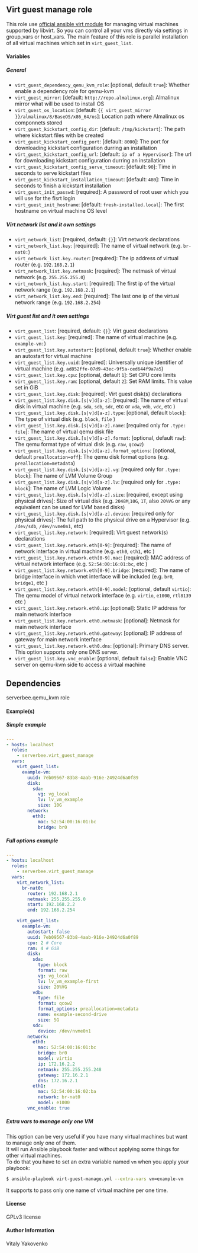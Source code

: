 ## Virt guest manage role

This role use [official ansible virt module](https://docs.ansible.com/ansible/2.9/modules/virt_module.html) for managing virtual machines supported by libvirt.
So you can control all your vms directly via settings in group_vars or host_vars.
The main feature of this role is parallel installation of all virtual machines which set in `virt_guest_list`.

#### Variables

##### General

* `virt_guest_dependency_qemu_kvm_role`: [optional, default `true`]: Whether enable a dependency role for qemu-kvm
* `virt_guest_mirror`: [default: `http://repo.almalinux.org`]: Almalinux mirror what will be used to install OS
* `virt_guest_os_location`: [default: `{{ virt_guest_mirror }}/almalinux/8/BaseOS/x86_64/os`]: Location path where Almalinux os componnets stored
* `virt_guest_kickstart_config_dir`: [default: `/tmp/kickstart`]: The path where kickstart files with be created
* `virt_guest_kickstart_config_port`: [default: `8000`]: The port for downloading kickstart configuration durring an installation
* `virt_guest_kickstart_config_url`: [default: `ip of a Hypervisor`]: The url for downloading kickstart configuration durring an installation
* `virt_guest_kickstart_config_serve_timeout`: [default: `90`]: Time in seconds to serve kickstart files
* `virt_guest_kickstart_installation_timeout`: [default: `480`]: Time in seconds to finish a kickstart installation
* `virt_guest_init_passwd`: [required]: A password of root user which you will use for the fisrt login
* `virt_guest_init_hostname`: [default: `fresh-installed.local`]: The first hostname on virtual machine OS level

##### Virt network list and it own settings

* `virt_network_list`: [required, default: `{}`]: Virt network declarations
* `virt_network_list.key`: [required]: The name of virtual network (e.g. `br-nat0:`)
* `virt_network_list.key.router`: [required]: The ip address of virtual router (e.g. `192.168.2.1`)
* `virt_network_list.key.netmask`: [required]: The netmask of virtual network (e.g. `255.255.255.0`)
* `virt_network_list.key.start`: [required]: The first ip of the virtual network range (e.g. `192.168.2.1`)
* `virt_network_list.key.end`: [required]: The last one ip of the virtual network range (e.g. `192.168.2.254`)

##### Virt guest list and it own settings

* `virt_guest_list`: [required, default: `{}`]: Virt guest declarations
* `virt_guest_list.key`: [required]: The name of virtual machine (e.g. `example-vm:`)
* `virt_guest_list.key.autostart`: [optional, default `true`]: Whether enable an autostart for virtual machine
* `virt_guest_list.key.uuid`: [required]: Universally unique identifier of virtual machine (e.g. `ad852ffe-07d9-43ec-9f5a-ced644f9a7a5`)
* `virt_guest_list.key.cpu`: [optional, default `1`]: Set CPU core limits
* `virt_guest_list.key.ram`: [optional, default `2`]: Set RAM limits. This value set in GiB
* `virt_guest_list.key.disk`: [required]: Virt guest disk(s) declarations
* `virt_guest_list.key.disk.[s|v]d[a-z]`: [required]: The name of virtual disk in virtual machine (e.g. `sda`, `sdb`, `sdc`, etc or `vda`, `vdb`, `vdc`, etc )
* `virt_guest_list.key.disk.[s|v]d[a-z].type`: [optional, default `block`]: The type of virtual disk (e.g. `block`, `file` )
* `virt_guest_list.key.disk.[s|v]d[a-z].name`: [required only for `.type: file`]: The name of virtual qemu disk file
* `virt_guest_list.key.disk.[s|v]d[a-z].format`: [optional, default `raw`]: The qemu format type of virtual disk (e.g. `raw`, `qcow2`)
* `virt_guest_list.key.disk.[s|v]d[a-z].format_options`: [optional, default `preallocation=off`]: The qemu disk format options (e.g. `preallocation=metadata`)
* `virt_guest_list.key.disk.[s|v]d[a-z].vg`: [required only for `.type: block`]: The name of LVM Volume Group
* `virt_guest_list.key.disk.[s|v]d[a-z].lv`: [required only for `.type: block`]: The name of LVM Logic Volume
* `virt_guest_list.key.disk.[s|v]d[a-z].size`: [required, except using physical drives]: Size of virtual disk (e.g. `2048M`,`10G`, `1T`, also `20%VG` or any equivalent can be used for LVM based disks)
* `virt_guest_list.key.disk.[s|v]d[a-z].device`: [required only for physical drives]: The full path to the physical drive on a Hypervisor (e.g. `/dev/sdb`, `/dev/nvme0n1`, etc)
* `virt_guest_list.key.network`: [required]: Virt guest network(s) declarations
* `virt_guest_list.key.network.eth[0-9]`: [required]: The name of network interface in virtual machine (e.g. `eth0`, `eth1`, etc )
* `virt_guest_list.key.network.eth[0-9].mac`: [required]: MAC address of virtual network interface (e.g. `52:54:00:16:01:bc`, etc )
* `virt_guest_list.key.network.eth[0-9].bridge`: [required]: The name of bridge interface in which vnet interface will be included (e.g. `br0`, `bridge1`, etc )
* `virt_guest_list.key.network.eth[0-9].model`: [optional, default `virtio`]: The qemu model of virtual network interface (e.g. `virtio`, `e1000`, `rtl8139` etc )
* `virt_guest_list.key.network.eth0.ip`: [optional]: Static IP address for main network interface
* `virt_guest_list.key.network.eth0.netmask`: [optional]: Netmask for main network interface
* `virt_guest_list.key.network.eth0.gateway`: [optional]: IP address of gateway for main network interface
* `virt_guest_list.key.network.eth0.dns`: [optional]:  Primary DNS server. This option supports only one DNS server.
* `virt_guest_list.key.vnc_enable`: [optional, default `false`]: Enable VNC server on qemu-kvm side to access a virtual machine

## Dependencies

serverbee.qemu_kvm role

#### Example(s)

##### Simple example

```yaml
---
- hosts: localhost 
  roles:
    - serverbee.virt_guest_manage
  vars:
    virt_guest_list:
      example-vm:
        uuid: 7eb09567-83b8-4aab-916e-24924d6a0f89
        disk:
          sda:
            vg: vg_local
            lv: lv_vm_example
            size: 10G
        network:
          eth0:
            mac: 52:54:00:16:01:bc
            bridge: br0
```

##### Full options example 

```yaml
---
- hosts: localhost 
  roles:
    - serverbee.virt_guest_manage
  vars:
    virt_network_list:
      br-nat0:
        router: 192.168.2.1
        netmask: 255.255.255.0
        start: 192.168.2.2
        end: 192.168.2.254

    virt_guest_list:
      example-vm:
        autostart: false
        uuid: 7eb09567-83b8-4aab-916e-24924d6a0f89
        cpu: 2 # Core
        ram: 4 # GiB
        disk:
          sda:
            type: block
            format: raw
            vg: vg_local
            lv: lv_vm_example-first
            size: 20%VG
          vdb:
            type: file
            format: qcow2
            format_options: preallocation=metadata
            name: example-second-drive
            size: 5G
          sdc:
            device: /dev/nvme0n1
        network:
          eth0:
            mac: 52:54:00:16:01:bc
            bridge: br0
            model: virtio
            ip: 172.16.2.2
            netmask: 255.255.255.248
            gateway: 172.16.2.1
            dns: 172.16.2.1
          eth1:
            mac: 52:54:00:16:02:ba
            network: br-nat0
            model: e1000
        vnc_enable: true
```

##### Extra vars to manage only one VM

This option can be very useful if you have many virtual machines but want to manage only one of them.  
It will run Ansible playbook faster and without applying some things for other virtual machines.  
To do that you have to set an extra variable named `vm` when you apply your playbook:

```bash
$ ansible-playbook virt-guest-manage.yml --extra-vars vm=example-vm
```

It supports to pass only one name of virtual machine per one time.


#### License

GPLv3 license

#### Author Information

Vitaly Yakovenko
